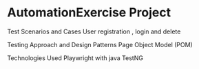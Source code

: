 # AutomationExercise Project

Test Scenarios and Cases
User registration , login and delete

Testing Approach and Design Patterns
Page Object Model (POM)

Technologies Used
Playwright with java TestNG



